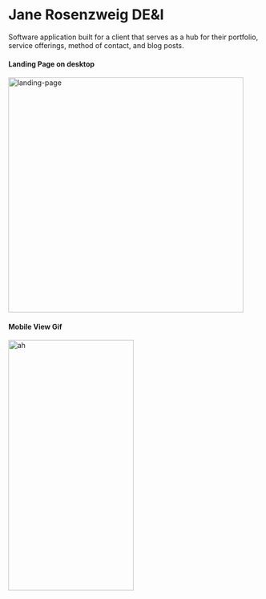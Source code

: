 # Jane Rosenzweig DE&I

Software application built for a client that serves as a hub for their portfolio, service offerings, method of contact, and blog posts.

#### Landing Page on desktop
<img width="469" alt="landing-page" src="https://user-images.githubusercontent.com/73309666/217618753-f8927855-7c40-46b5-90f6-9acf530a25a3.png">

#### Mobile View Gif
<img width="250" height="500" alt="ah" src="https://github.com/ambermorris97/JR-WEBSITE/blob/main/jrsitemobile.gif">
